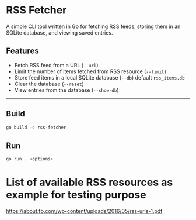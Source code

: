 # RSS Fetcher

A simple CLI tool written in Go for fetching RSS feeds, storing them in an SQLite database, and viewing saved entries.

## Features

- Fetch RSS feed from a URL (`--url`)
- Limit the number of items fetched from RSS resource (`--limit`)
- Store feed items in a local SQLite database (`--db`) default `rss_items.db`
- Clear the database (`--reset`)
- View entries from the database (`--show-db`)

---

## Build

```bash
go build -o rss-fetcher
```

## Run

```bash
go run . <options>
```

# List of available RSS resources as example for testing purpose
https://about.fb.com/wp-content/uploads/2016/05/rss-urls-1.pdf